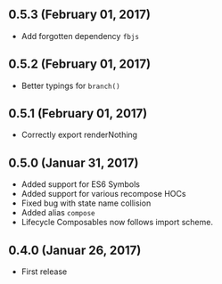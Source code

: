 ## 0.5.3 (February 01, 2017)

- Add forgotten dependency `fbjs`

## 0.5.2 (February 01, 2017)

- Better typings for `branch()`

## 0.5.1 (February 01, 2017)

- Correctly export renderNothing

## 0.5.0 (Januar 31, 2017)

- Added support for ES6 Symbols
- Added support for various recompose HOCs
- Fixed bug with state name collision
- Added alias `compose`
- Lifecycle Composables now follows import scheme.

## 0.4.0 (Januar 26, 2017)

- First release
